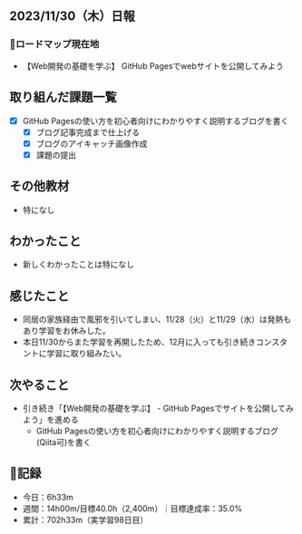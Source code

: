 ## 2023/11/30（木）日報
### :round_pushpin:ロードマップ現在地
- 【Web開発の基礎を学ぶ】 GitHub Pagesでwebサイトを公開してみよう
## 取り組んだ課題一覧
- [x] GitHub Pagesの使い方を初心者向けにわかりやすく説明するブログを書く
  - [x] ブログ記事完成まで仕上げる
  - [x] ブログのアイキャッチ画像作成 
  - [x] 課題の提出
## その他教材
- 特になし
## わかったこと
- 新しくわかったことは特になし
## 感じたこと
- 同居の家族経由で風邪を引いてしまい、11/28（火）と11/29（水）は発熱もあり学習をお休みした。
- 本日11/30からまた学習を再開したため、12月に入っても引き続きコンスタントに学習に取り組みたい。
## 次やること
- 引き続き「【Web開発の基礎を学ぶ】 - GitHub Pagesでサイトを公開してみよう」を進める
  - GitHub Pagesの使い方を初心者向けにわかりやすく説明するブログ(Qiita可)を書く
## :memo:記録
- 今日：6h33m
- 週間：14h00m/目標40.0h（2,400m）｜目標達成率：35.0%
- 累計：702h33m（実学習98日目）
